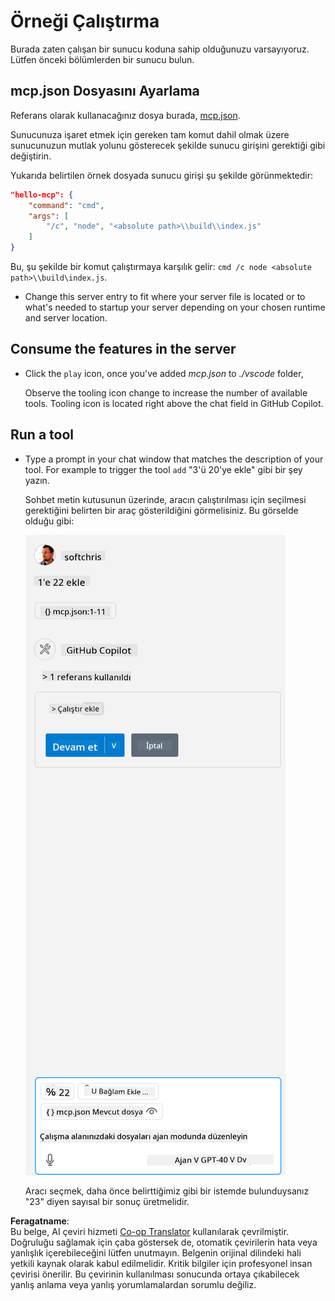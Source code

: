 <!--
CO_OP_TRANSLATOR_METADATA:
{
  "original_hash": "96e08a8c1049dab757deb64cce4ea1e8",
  "translation_date": "2025-05-17T11:20:46+00:00",
  "source_file": "03-GettingStarted/04-vscode/solution/README.md",
  "language_code": "tr"
}
-->
# Örneği Çalıştırma

Burada zaten çalışan bir sunucu koduna sahip olduğunuzu varsayıyoruz. Lütfen önceki bölümlerden bir sunucu bulun.

## mcp.json Dosyasını Ayarlama

Referans olarak kullanacağınız dosya burada, [mcp.json](../../../../../03-GettingStarted/04-vscode/solution/mcp.json).

Sunucunuza işaret etmek için gereken tam komut dahil olmak üzere sunucunuzun mutlak yolunu gösterecek şekilde sunucu girişini gerektiği gibi değiştirin.

Yukarıda belirtilen örnek dosyada sunucu girişi şu şekilde görünmektedir:

```json
"hello-mcp": {
    "command": "cmd",
    "args": [
        "/c", "node", "<absolute path>\\build\\index.js"
    ]
}
```

Bu, şu şekilde bir komut çalıştırmaya karşılık gelir: `cmd /c node <absolute path>\\build\index.js`. 

- Change this server entry to fit where your server file is located or to what's needed to startup your server depending on your chosen runtime and server location.

## Consume the features in the server

- Click the `play` icon, once you've added *mcp.json* to *./vscode* folder, 

    Observe the tooling icon change to increase the number of available tools. Tooling icon is located right above the chat field in GitHub Copilot.

## Run a tool

- Type a prompt in your chat window that matches the description of your tool. For example to trigger the tool `add` "3'ü 20'ye ekle" gibi bir şey yazın.

    Sohbet metin kutusunun üzerinde, aracın çalıştırılması için seçilmesi gerektiğini belirten bir araç gösterildiğini görmelisiniz. Bu görselde olduğu gibi:

    ![VS Code aracın çalıştırılmak istendiğini gösteriyor](../../../../../translated_images/vscode-agent.7f56a5ce3cef334adfe737514a7e8ac9384fa4161dd4df14bd3ddc9cd1a154f4.tr.png)

    Aracı seçmek, daha önce belirttiğimiz gibi bir istemde bulunduysanız "23" diyen sayısal bir sonuç üretmelidir.

**Feragatname**:  
Bu belge, AI çeviri hizmeti [Co-op Translator](https://github.com/Azure/co-op-translator) kullanılarak çevrilmiştir. Doğruluğu sağlamak için çaba göstersek de, otomatik çevirilerin hata veya yanlışlık içerebileceğini lütfen unutmayın. Belgenin orijinal dilindeki hali yetkili kaynak olarak kabul edilmelidir. Kritik bilgiler için profesyonel insan çevirisi önerilir. Bu çevirinin kullanılması sonucunda ortaya çıkabilecek yanlış anlama veya yanlış yorumlamalardan sorumlu değiliz.